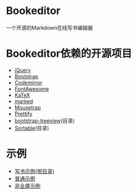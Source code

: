 # Bookeditor
一个开源的Markdown在线写书编辑器

# Bookeditor依赖的开源项目

- [jQuery](http://jquery.com/)
- [Bootstrap](https://v3.bootcss.com/)
- [Codemirror](http://codemirror.net/)
- [FontAwesome](http://fontawesome.io/)
- [KaTeX](https://khan.github.io/KaTeX/)
- [marked](https://github.com/chjj/marked)
- [Mousetrap](https://craig.is/killing/mice)
- [Prettify](https://github.com/google/code-prettify)
- [bootstrap-treeview](https://github.com/jonmiles/bootstrap-treeview)(目录)
- [Sortable](https://github.com/RubaXa/Sortable)(目录)

# 示例

- [写书示例(带目录)](http://www.happyerqiao.cn/bookeditor/book)
- [普通示例](http://www.happyerqiao.cn/bookeditor/common)
- [非全屏示例](http://www.happyerqiao.cn/bookeditor/not-full)


